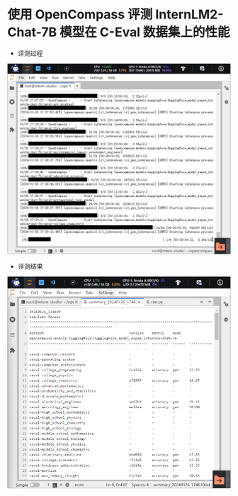 # 使用 OpenCompass 评测 InternLM2-Chat-7B 模型在 C-Eval 数据集上的性能
- 评测过程

![Alt text](image.png)

- 评测结果

![Alt text](image-1.png)